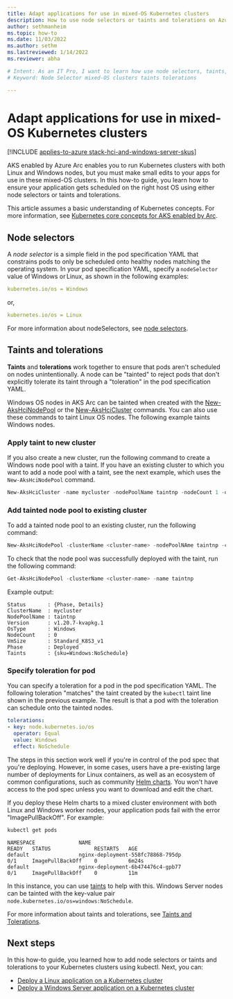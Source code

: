 ```yaml
---
title: Adapt applications for use in mixed-OS Kubernetes clusters
description: How to use node selectors or taints and tolerations on Azure Kubernetes Service to ensure applications in mixed OS Kubernetes clusters running on AKS Arc are scheduled on the correct worker node operating system.
author: sethmanheim
ms.topic: how-to
ms.date: 11/03/2022
ms.author: sethm 
ms.lastreviewed: 1/14/2022
ms.reviewer: abha

# Intent: As an IT Pro, I want to learn how use node selectors, taints, and tolerations so I can adapt apps for use on mixed-OS Kubernetes clusters. 
# Keyword: Node Selector mixed-OS clusters taints tolerations

---
```

# Adapt applications for use in mixed-OS Kubernetes clusters

[!INCLUDE [applies-to-azure stack-hci-and-windows-server-skus](includes/aks-hci-applies-to-skus/aks-hybrid-applies-to-azure-stack-hci-windows-server-sku.md)]

AKS enabled by Azure Arc enables you to run Kubernetes clusters with both Linux and Windows nodes, but you must make small edits to your apps for use in these mixed-OS clusters. In this how-to guide, you learn how to ensure your application gets scheduled on the right host OS using either node selectors or taints and tolerations.

This article assumes a basic understanding of Kubernetes concepts. For more information, see [Kubernetes core concepts for AKS enabled by Arc](kubernetes-concepts.md).

## Node selectors

A *node selector* is a simple field in the pod specification YAML that constrains pods to only be scheduled onto healthy nodes matching the operating system. In your pod specification YAML, specify a `nodeSelector` value of Windows or Linux, as shown in the following examples:

```yml
kubernetes.io/os = Windows
```

or,

```yml
kubernetes.io/os = Linux
```

For more information about nodeSelectors, see [node selectors](https://kubernetes.io/docs/concepts/scheduling-eviction/assign-pod-node/).

## Taints and tolerations

**Taints** and **tolerations** work together to ensure that pods aren't scheduled on nodes unintentionally. A node can be "tainted" to reject pods that don't explicitly tolerate its taint through a "toleration" in the pod specification YAML.

Windows OS nodes in AKS Arc can be tainted when created with the [New-AksHciNodePool](./reference/ps/new-akshcinodepool.md) or the [New-AksHciCluster](./reference/ps/new-akshcicluster.md) commands. You can also use these commands to taint Linux OS nodes. The following example taints Windows nodes.

### Apply taint to new cluster

If you also create a new cluster, run the following command to create a Windows node pool with a taint. If you have an existing cluster to which you want to add a node pool with a taint, see the next example, which uses the `New-AksHciNodePool` command.

```powershell
New-AksHciCluster -name mycluster -nodePoolName taintnp -nodeCount 1 -osType Windows -osSku Windows2022 -taints sku=Windows:NoSchedule
```

### Add tainted node pool to existing cluster

To add a tainted node pool to an existing cluster, run the following command:

```powershell
New-AksHciNodePool -clusterName <cluster-name> -nodePoolNAme taintnp -count 1 -osType Windows -osSku Windows2022 -taints sku=Windows:NoSchedule
```

To check that the node pool was successfully deployed with the taint, run the following command:

```powershell
Get-AksHciNodePool -clusterName <cluster-name> -name taintnp
```

Example output:

```output
Status       : {Phase, Details}
ClusterName  : mycluster
NodePoolName : taintnp
Version      : v1.20.7-kvapkg.1
OsType       : Windows
NodeCount    : 0
VmSize       : Standard_K8S3_v1
Phase        : Deployed
Taints       : {sku=Windows:NoSchedule}
```

### Specify toleration for pod

You can specify a toleration for a pod in the pod specification YAML. The following toleration "matches" the taint created by the `kubectl` taint line shown in the previous example. The result is that a pod with the toleration can schedule onto the tainted nodes.

```yml
tolerations:
- key: node.kubernetes.io/os
  operator: Equal
  value: Windows
  effect: NoSchedule
```

The steps in this section work well if you're in control of the pod spec that you're deploying. However, in some cases, users have a pre-existing large number of deployments for Linux containers, as well as an ecosystem of common configurations, such as community [Helm charts](https://helm.sh/docs/intro/using_helm/#helm-search-finding-charts). You won't have access to the pod spec unless you want to download and edit the chart.

If you deploy these Helm charts to a mixed cluster environment with both Linux and Windows worker nodes, your application pods fail with the error "ImagePullBackOff". For example:

```powershell
kubectl get pods
```

```output
NAMESPACE              NAME                                                    READY   STATUS              RESTARTS   AGE
default                nginx-deployment-558fc78868-795dp                       0/1     ImagePullBackOff    0          6m24s
default                nginx-deployment-6b474476c4-gpb77                       0/1     ImagePullBackOff    0          11m
```

In this instance, you can use [taints](https://cloud.google.com/kubernetes-engine/docs/how-to/node-taints) to help with this. Windows Server nodes can be tainted with the key-value pair `node.kubernetes.io/os=windows:NoSchedule`.

For more information about taints and tolerations, see [Taints and Tolerations](https://kubernetes.io/docs/concepts/scheduling-eviction/taint-and-toleration/).

## Next steps

In this how-to guide, you learned how to add node selectors or taints and tolerations to your Kubernetes clusters using kubectl. Next, you can:

- [Deploy a Linux application on a Kubernetes cluster](deploy-linux-application.md)
- [Deploy a Windows Server application on a Kubernetes cluster](deploy-windows-application.md)
